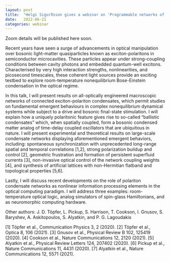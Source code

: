 ```yaml
---
layout: post
title:  "Helgi Sigurðsson gives a webinar on 'Programmable networks of exciton-polariton condensates' at 4pm UK time"
date:   2022-06-21
categories: webinar
---
```

Zoom details will be published here soon.




Recent years have seen a surge of advancements in optical manipulation over bosonic light-matter quasiparticles known as exciton-polaritons in semiconductor microcavities. These particles appear under strong-coupling conditions between cavity photons and embedded quantum-well excitons. Characterised by very high interaction strengths, nonlinearities, and picosecond timescales, these coherent light sources provide an exciting testbed to explore room-temperature nonequilibrium Bose-Einstein condensation in the optical regime.

In this talk, I will present results on all-optically engineered macroscopic networks of connected exciton-polariton condensates, which permit studies on fundamental emergent behaviours in complex nonequilibrium dynamical systems while subject to a drive and bosonic final-state stimulation. I will explain how a uniquely polaritonic feature gives rise to so-called “ballistic condensates” which, when spatially coupled, form a bosonic condensed matter analog of time-delay coupled oscillators that are ubiquitous in nature. I will present experimental and theoretical results on large-scale condensate networks displaying aforementioned emergent behaviors, including: spontaneous synchronization with unprecedented long-range spatial and temporal correlations [1,2], strong polarization buildup and control [2], geometric frustration and formation of persistent superfluid currents [3], non-invasive optical control of the network coupling weights [4], and synthesis of artificial lattices with non-Hermitian flatband and topological properties [5,6].

Lastly, I will discuss recent developments on the role of polariton condensate networks as nonlinear information processing elements in the optical computing paradigm. I will address three examples: room-temperature optical logic, analog simulators of spin-glass Hamiltonians, and as neuromorphic computing hardware.

Other authors: J. D. Töpfer, L. Pickup, S. Harrison, T. Cookson, I. Gnusov, S. Baryshev, A. Askitopoulos, S. Alyatkin, and P. G. Lagoudakis

[1] Töpfer et al., Communication Physics 3, 2 (2020).
[2] Töpfer et al., Optica 8, 106 (2021).
[3] Gnusov et al., Physical Review B 102, 125419 (2020).
[4] Cookson et al., Nature Communications 12, 2120 (2021).
[5] Alyatkin et al., Physical Review Letters 124, 207402 (2020).
[6] Pickup et al., Nature Communications 11, 4431 (2020).
[7] Alyatkin et al., Nature Communications 12, 5571 (2021).
